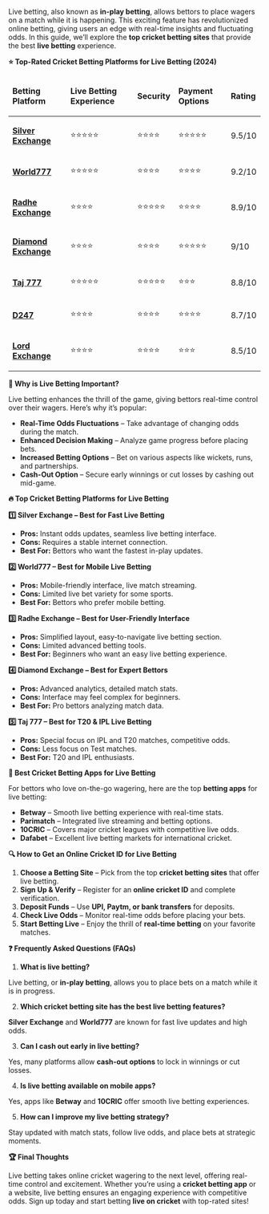 <p>Live betting, also known as <strong>in-play betting</strong>, allows bettors to place wagers on a match while it is happening. This exciting feature has revolutionized online betting, giving users an edge with real-time insights and fluctuating odds. In this guide, we&rsquo;ll explore the <strong>top cricket betting sites</strong> that provide the best <strong>live betting</strong> experience.</p>
<p><strong>⭐ Top-Rated Cricket Betting Platforms for Live Betting (2024)</strong></p>
<table>
<thead>
<tr>
<td>
<p><strong>Betting Platform</strong></p>
</td>
<td>
<p><strong>Live Betting Experience</strong></p>
</td>
<td>
<p><strong>Security</strong></p>
</td>
<td>
<p><strong>Payment Options</strong></p>
</td>
<td>
<p><strong>Rating</strong></p>
</td>
</tr>
</thead>
<tbody>
<tr>
<td>
<p><a href="https://www.silverrexchcom.com/"><strong>Silver Exchange</strong></a></p>
</td>
<td>
<p>⭐⭐⭐⭐⭐</p>
</td>
<td>
<p>⭐⭐⭐⭐</p>
</td>
<td>
<p>⭐⭐⭐⭐⭐</p>
</td>
<td>
<p>9.5/10</p>
</td>
</tr>
<tr>
<td>
<p><a href="https://world777signup.com/"><strong>World777</strong></a></p>
</td>
<td>
<p>⭐⭐⭐⭐⭐</p>
</td>
<td>
<p>⭐⭐⭐⭐</p>
</td>
<td>
<p>⭐⭐⭐⭐</p>
</td>
<td>
<p>9.2/10</p>
</td>
</tr>
<tr>
<td>
<p><a href="https://radheexchxyz.com/"><strong>Radhe Exchange</strong></a></p>
</td>
<td>
<p>⭐⭐⭐⭐</p>
</td>
<td>
<p>⭐⭐⭐⭐⭐</p>
</td>
<td>
<p>⭐⭐⭐⭐</p>
</td>
<td>
<p>8.9/10</p>
</td>
</tr>
<tr>
<td>
<p><a href="http://diamondsexchangecom.com/"><strong>Diamond Exchange</strong></a></p>
</td>
<td>
<p>⭐⭐⭐⭐</p>
</td>
<td>
<p>⭐⭐⭐⭐</p>
</td>
<td>
<p>⭐⭐⭐⭐⭐</p>
</td>
<td>
<p>9/10</p>
</td>
</tr>
<tr>
<td>
<p><a href="https://taj007com.com/"><strong>Taj 777</strong></a></p>
</td>
<td>
<p>⭐⭐⭐⭐⭐</p>
</td>
<td>
<p>⭐⭐⭐⭐⭐</p>
</td>
<td>
<p>⭐⭐⭐</p>
</td>
<td>
<p>8.8/10</p>
</td>
</tr>
<tr>
<td>
<p><a href="https://d247signup.com/"><strong>D247</strong></a></p>
</td>
<td>
<p>⭐⭐⭐⭐</p>
</td>
<td>
<p>⭐⭐⭐⭐</p>
</td>
<td>
<p>⭐⭐⭐⭐</p>
</td>
<td>
<p>8.7/10</p>
</td>
</tr>
<tr>
<td>
<p><a href="https://lordsexchangeid.com/"><strong>Lord Exchange</strong></a></p>
</td>
<td>
<p>⭐⭐⭐⭐</p>
</td>
<td>
<p>⭐⭐⭐⭐</p>
</td>
<td>
<p>⭐⭐⭐</p>
</td>
<td>
<p>8.5/10</p>
</td>
</tr>
</tbody>
</table>
<p><strong>🎯 Why is Live Betting Important?</strong></p>
<p>Live betting enhances the thrill of the game, giving bettors real-time control over their wagers. Here&rsquo;s why it&rsquo;s popular:</p>
<ul>
<li><strong>Real-Time Odds Fluctuations</strong> &ndash; Take advantage of changing odds during the match.</li>
<li><strong>Enhanced Decision Making</strong> &ndash; Analyze game progress before placing bets.</li>
<li><strong>Increased Betting Options</strong> &ndash; Bet on various aspects like wickets, runs, and partnerships.</li>
<li><strong>Cash-Out Option</strong> &ndash; Secure early winnings or cut losses by cashing out mid-game.</li>
</ul>
<p><strong>🔥 Top Cricket Betting Platforms for Live Betting</strong></p>
<p><strong>1️</strong><strong>⃣ Silver Exchange &ndash; Best for Fast Live Betting</strong></p>
<ul>
<li><strong>Pros:</strong> Instant odds updates, seamless live betting interface.</li>
<li><strong>Cons:</strong> Requires a stable internet connection.</li>
<li><strong>Best For:</strong> Bettors who want the fastest in-play updates.</li>
</ul>
<p><strong>2️</strong><strong>⃣ World777 &ndash; Best for Mobile Live Betting</strong></p>
<ul>
<li><strong>Pros:</strong> Mobile-friendly interface, live match streaming.</li>
<li><strong>Cons:</strong> Limited live bet variety for some sports.</li>
<li><strong>Best For:</strong> Bettors who prefer mobile betting.</li>
</ul>
<p><strong>3️</strong><strong>⃣ Radhe Exchange &ndash; Best for User-Friendly Interface</strong></p>
<ul>
<li><strong>Pros:</strong> Simplified layout, easy-to-navigate live betting section.</li>
<li><strong>Cons:</strong> Limited advanced betting tools.</li>
<li><strong>Best For:</strong> Beginners who want an easy live betting experience.</li>
</ul>
<p><strong>4️</strong><strong>⃣ Diamond Exchange &ndash; Best for Expert Bettors</strong></p>
<ul>
<li><strong>Pros:</strong> Advanced analytics, detailed match stats.</li>
<li><strong>Cons:</strong> Interface may feel complex for beginners.</li>
<li><strong>Best For:</strong> Pro bettors analyzing match data.</li>
</ul>
<p><strong>5️</strong><strong>⃣ Taj 777 &ndash; Best for T20 &amp; IPL Live Betting</strong></p>
<ul>
<li><strong>Pros:</strong> Special focus on IPL and T20 matches, competitive odds.</li>
<li><strong>Cons:</strong> Less focus on Test matches.</li>
<li><strong>Best For:</strong> T20 and IPL enthusiasts.</li>
</ul>
<p><strong>📱 Best Cricket Betting Apps for Live Betting</strong></p>
<p>For bettors who love on-the-go wagering, here are the top <strong>betting apps</strong> for live betting:</p>
<ul>
<li><strong>Betway</strong> &ndash; Smooth live betting experience with real-time stats.</li>
<li><strong>Parimatch</strong> &ndash; Integrated live streaming and betting options.</li>
<li><strong>10CRIC</strong> &ndash; Covers major cricket leagues with competitive live odds.</li>
<li><strong>Dafabet</strong> &ndash; Excellent live betting markets for international cricket.</li>
</ul>
<p><strong>🔍 How to Get an Online Cricket ID for Live Betting</strong></p>
<ol>
<li><strong>Choose a Betting Site</strong> &ndash; Pick from the top <strong>cricket betting sites</strong> that offer live betting.</li>
<li><strong>Sign Up &amp; Verify</strong> &ndash; Register for an <strong>online cricket ID</strong> and complete verification.</li>
<li><strong>Deposit Funds</strong> &ndash; Use <strong>UPI, Paytm, or bank transfers</strong> for deposits.</li>
<li><strong>Check Live Odds</strong> &ndash; Monitor real-time odds before placing your bets.</li>
<li><strong>Start Betting Live</strong> &ndash; Enjoy the thrill of <strong>real-time betting</strong> on your favorite matches.</li>
</ol>
<p><strong>❓ Frequently Asked Questions (FAQs)</strong></p>
<ol>
<li><strong> What is live betting?</strong></li>
</ol>
<p>Live betting, or <strong>in-play betting</strong>, allows you to place bets on a match while it is in progress.</p>
<ol start="2">
<li><strong> Which cricket betting site has the best live betting features?</strong></li>
</ol>
<p><strong>Silver Exchange</strong> and <strong>World777</strong> are known for fast live updates and high odds.</p>
<ol start="3">
<li><strong> Can I cash out early in live betting?</strong></li>
</ol>
<p>Yes, many platforms allow <strong>cash-out options</strong> to lock in winnings or cut losses.</p>
<ol start="4">
<li><strong> Is live betting available on mobile apps?</strong></li>
</ol>
<p>Yes, apps like <strong>Betway</strong> and <strong>10CRIC</strong> offer smooth live betting experiences.</p>
<ol start="5">
<li><strong> How can I improve my live betting strategy?</strong></li>
</ol>
<p>Stay updated with match stats, follow live odds, and place bets at strategic moments.</p>
<p><strong>🏆 Final Thoughts</strong></p>
<p>Live betting takes online cricket wagering to the next level, offering real-time control and excitement. Whether you&rsquo;re using a <strong>cricket betting app</strong> or a website, live betting ensures an engaging experience with competitive odds. Sign up today and start betting <strong>live on cricket</strong> with top-rated sites!</p>
